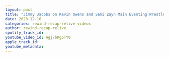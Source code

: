 ```yaml
---
layout: post
title: "Jimmy Jacobs on Kevin Owens and Sami Zayn Main Eventing Wrestlemania"
date: 2023-12-10
categories: rewind-recap-relive videos
author: rewind-recap-relive
spotify_track_id: 
youtube_video_id: Agj7bKg5TY0
apple_track_id: 
youtube_metadata: 
---
```

